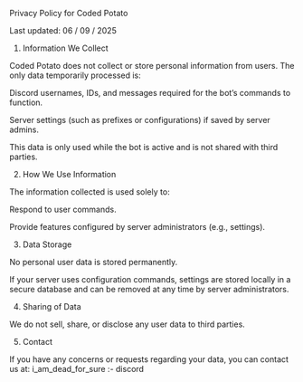 Privacy Policy for Coded Potato 

Last updated: 06 / 09 / 2025

1. Information We Collect

Coded Potato does not collect or store personal information from users.
The only data temporarily processed is:

Discord usernames, IDs, and messages required for the bot’s commands to function.

Server settings (such as prefixes or configurations) if saved by server admins.


This data is only used while the bot is active and is not shared with third parties.

2. How We Use Information

The information collected is used solely to:

Respond to user commands.

Provide features configured by server administrators (e.g., settings).


3. Data Storage

No personal user data is stored permanently.

If your server uses configuration commands, settings are stored locally in a secure database and can be removed at any time by server administrators.


4. Sharing of Data

We do not sell, share, or disclose any user data to third parties.

5. Contact

If you have any concerns or requests regarding your data, you can contact us at:
i_am_dead_for_sure :- discord
